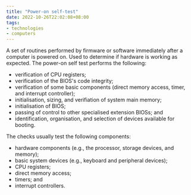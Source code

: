 ```yaml
---
title: "Power-on self-test"
date: 2022-10-26T22:02:08+08:00
tags:
- technologies
- computers
---
```


A set of routines performed by firmware or software immediately after a computer is powered on. Used to determine if hardware is working as expected. The power-on self test performs the following:

- verification of CPU registers;
- verification of the BIOS's code integrity;
- verification of some basic components (direct memory access, timer, and interrupt controller);
- initialisation, sizing, and verifiation of system main memory;
- initialisation of BIOS;
- passing of control to other specialised extension BIOSs; and
- identification, organisation, and selection of devices available for booting.

The checks usually test the following components:

- hardware components (e.g., the processor, storage devices, and memory);
- basic system devices (e.g., keyboard and peripheral devices);
- CPU registers;
- direct memory access;
- timers; and
- interrupt controllers.
